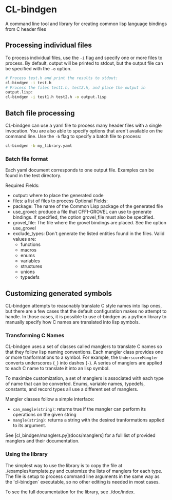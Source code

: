 # CL-bindgen

A command line tool and library for creating common lisp language bindings
from C header files

## Processing individual files
To process individual files, use the `-i` flag and specify one or
more files to process. By default, output will be printed to
stdout, but the output file can be specified with the `-o` option.

``` bash
# Process test.h and print the results to stdout:
cl-bindgen -i test.h
# Process the files test1.h, test2.h, and place the output in
output.lisp:
cl-bindgen -i test1.h test2.h -o output.lisp
```

## Batch file processing
CL-bindgen can use a yaml file to process many header
files with a single invocation. You are also able to specify
options that aren't available on the command line. Use the `-b` flag
to specify a batch file to process:

``` bash
cl-bindgen -b my_library.yaml
```

### Batch file format
Each yaml document corresponds to one output file.
Examples can be found in the test directory.

Required Fields:
+ output: where to place the generated code
+ files: a list of files to process
Optional Fields:
+ package: The name of the Common Lisp package of the generated file
+ use_grovel: produce a file that CFFI-GROVEL can use to generate
  bindings. If specified, the option grovel\_file must also be
  specified.
+ grovel_file: The file where the grovel bindings are placed. See the
  option use\_grovel
+ exclude_types: Don't generate the listed entities found in the
  files. Valid values are:
  - functions
  - macros
  - enums
  - variables
  - structures
  - unions
  - typedefs

## Customizing generated symbols
CL-bindgen attempts to reasonably translate C style names into lisp
ones, but there are a few cases that the default configuration makes
no attempt to handle. In those cases, it is possible to use cl-bindgen
as a python library to manually specify how C names are translated
into lisp symbols.

### Transforming C Names

CL-bindgen uses a set of classes called manglers to translate C
names so that they follow lisp naming conventions. Each mangler class
provides one or more tranformations to a symbol. For example, the
`UnderscoreMangler` converts underscores (`_`) into dashes
(`-`). A series of manglers are applied to each C name to translate it
into an lisp symbol.

To maximize customization, a set of manglers is associated with each
type of name that can be converted. Enums, variable names, typedefs,
constants, and record types all use a different set of manglers.

Mangler classes follow a simple interface:
+ `can_mangle(string)`: returns true if the mangler can perform its
  operations on the given string
+ `mangle(string)`: returns a string with the desired tranformations
  applied to its argument.

See [cl_bindgen/manglers.py](docs/manglers] for a full list of provided
manglers and their documentation.

### Using the library

The simplest way to use the library is to copy the file at
./examples/template.py and customize the lists of
manglers for each type. The file is setup to process command line
arguments in the same way as the 'cl-bindgen` executable, so no other editing is
needed in most cases.

To see the full documentation for the library, see ./doc/index.
